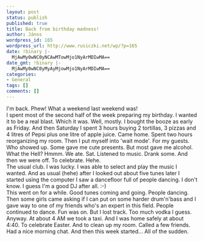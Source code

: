 ```yaml
---
layout: post
status: publish
published: true
title: Back from birthday madness!
author: János
wordpress_id: 165
wordpress_url: http://www.rusiczki.net/wp/?p=165
date: !binary |-
  MjAwMy0wNC0yNCAwMTowMjo1NyArMDIwMA==
date_gmt: !binary |-
  MjAwMy0wNC0yMyAyMjowMjo1NyArMDIwMA==
categories:
- General
tags: []
comments: []
---
```

<p>I'm back. Phew! What a weekend last weekend was!<br />
I spent most of the second half of the week preparing my birthday. I wanted it to be a real blast. Which it was. Well, mostly. I bought the booze as early as Friday. And then Saturday I spent 3 hours buying 2 tortillas, 3 pizzas and 4 litres of Pepsi plus one litre of apple juice. Came home. Spent two hours reorganizing my room. Then I put myself into 'wait mode'. For my guests. Who showed up. Some gave me cute presents. But most gave me alcohol. What the Hell? Hmmm. We ate. Sat. Listened to music. Drank some. And then we were off. To celebrate. Hehe.<br />
The usual club. I was lucky. I was able to select and play the music I wanted. And as usual (hehe) after I looked out about five tunes later I started using the computer I saw a dancefloor full of people dancing. I don't know. I guess I'm a good DJ after all. :-)<br />
This went on for a while. Good tunes coming and going. People dancing. Then some girls came asking if I can put on some harder drum'n'bass and I gave way to one of my friends who's an expert in this field. People continued to dance. Fun was on. But I lost track. Too much vodka I guess. Anyway. At about 4 AM we took a taxi. And I was home safely at about 4:40. To celebrate Easter. And to clean up my room. Called a few friends. Had a nice morning chat. And then this week started... All of the sudden.</p>
